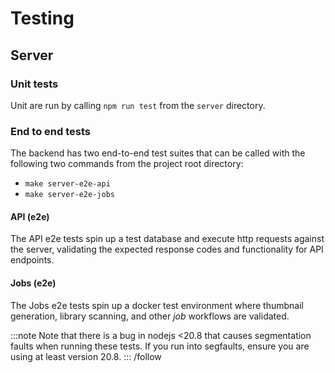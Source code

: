 # Testing

## Server

### Unit tests

Unit are run by calling `npm run test` from the `server` directory.

### End to end tests

The backend has two end-to-end test suites that can be called with the following two commands from the project root directory:

- `make server-e2e-api`
- `make server-e2e-jobs`

#### API (e2e)

The API e2e tests spin up a test database and execute http requests against the server, validating the expected response codes and functionality for API endpoints.

#### Jobs (e2e)

The Jobs e2e tests spin up a docker test environment where thumbnail generation, library scanning, and other _job_ workflows are validated.

:::note
Note that there is a bug in nodejs \<20.8 that causes segmentation faults when running these tests. If you run into segfaults, ensure you are using at least version 20.8.
:::
/follow
